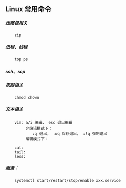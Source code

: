 ## Linux 常用命令

##### 压缩包相关
        zip


##### 进程、线程
        top ps

##### ssh、scp

##### 权限相关
        chmod chown 

##### 文本相关
        vim: a/i 编辑， esc 退出编辑 
             非编辑模式下：
                :q 退出， :wq 保存退出， :!q 强制退出
             编辑模式下：
                
        cat:
        tail:
        less:
        
##### 服务：
        systemctl start/restart/stop/enable xxx.service